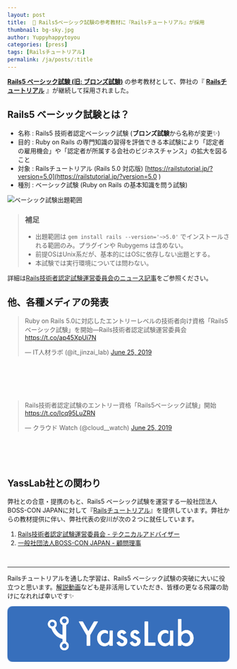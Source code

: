 ```yaml
---
layout: post
title:  🏫 Rails5ベーシック試験の参考教材に『Railsチュートリアル』が採用
thumbnail: bg-sky.jpg
author: Yuppyhappytoyou
categories: [press]
tags: [Railsチュートリアル]
permalink: /ja/posts/:title
---
```


**[Rails5 ベーシック試験 (旧: ブロンズ試験)](https://railscp.com/2019/06/25/rails5basic/)** の参考教材として、弊社の『 [**Railsチュートリアル**](https://railstutorial.jp/) 』が継続して採用されました。


## Rails5 ベーシック試験とは？

- 名称 : Rails5 技術者認定ベーシック試験 (**ブロンズ試験**から名称が変更✨)
- 目的 : Ruby on Rails の専門知識の習得を評価できる本試験により「認定者の雇用機会」や「認定者が所属する会社のビジネスチャンス」の拡大を図ること
- 対象 : Railsチュートリアル (Rails 5.0 対応版) [https://railstutorial.jp/?version=5.0](https://railstutorial.jp/?version=5.0 )
- 種別 : ベーシック試験 (Ruby on Rails の基本知識を問う試験)

![ベーシック試験出題範囲](https://i.gyazo.com/04ca91446ff61fbbd5bd88b0718fc71b.png)

> ### 補足
> 
> - 出題範囲は `gem install rails --version='~>5.0'` でインストールされる範囲のみ。プラグインや Rubygems は含めない。
> - 前提OSはUnix系だが、基本的にはOSに依存しない出題とする。
> - 本試験では実行環境については問わない。


詳細は[Rails技術者認定試験運営委員会のニュース記事](https://railscp.com/2019/06/25/rails5basic/)をご参照ください。


## 他、各種メディアの発表

<div style="margin-bottom: 100px;">
  <blockquote class="twitter-tweet" data-lang="en"><p lang="ja" dir="ltr">Ruby on Rails 5.0に対応したエントリーレベルの技術者向け資格「Rails5ベーシック試験」を開始―Rails技術者認定試験運営委員会 <a href="https://t.co/ap45XpUi7N">https://t.co/ap45XpUi7N</a></p>&mdash; IT人材ラボ (@it_jinzai_lab) <a href="https://twitter.com/it_jinzai_lab/status/1143425738328047621?ref_src=twsrc%5Etfw">June 25, 2019</a></blockquote>
</div>

<div style="margin-bottom: 100px;">
  <blockquote class="twitter-tweet" data-lang="en"><p lang="ja" dir="ltr">Rails技術者認定試験のエントリー資格「Rails5ベーシック試験」開始 <a href="https://t.co/Icq95LuZRN">https://t.co/Icq95LuZRN</a></p>&mdash; クラウド Watch (@cloud__watch) <a href="https://twitter.com/cloud__watch/status/1143393900729552896?ref_src=twsrc%5Etfw">June 25, 2019</a></blockquote>
</div>


## YassLab社との関わり

弊社との合意・提携のもと、Rails5 ベーシック試験を運営する一般社団法人BOSS-CON JAPANに対して『[Railsチュートリアル](https://railstutorial.jp/)』を提供しています。弊社からの教材提供に伴い、弊社代表の安川が次の２つに就任しています。


1. [Rails技術者認定試験運営委員会 - テクニカルアドバイザー](https://railscp.com/aboutus/)
2. [一般社団法人BOSS-CON JAPAN - 顧問理事](https://www.boss-con.jp/aboutus/)

<br>

-----

Railsチュートリアルを通した学習は、Rails5 ベーシック試験の突破に大いに役立つと思います。[解説動画](https://railstutorial.jp/trial)なども是非活用していただき、皆様の更なる飛躍の助けになれれば幸いです✨

[![YassLab Inc.](/img/logos/800x200.png)](/)


